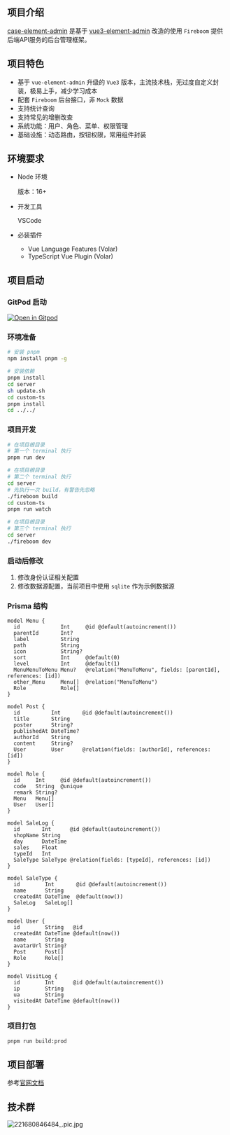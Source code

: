 ## 项目介绍

[case-element-admin](https://github.com/fireboomio/case-element-admin) 是基于 [vue3-element-admin](https://gitee.com/youlaiorg/vue3-element-admin) 改造的使用 `Fireboom` 提供后端API服务的后台管理框架。

## 项目特色

- 基于 `vue-element-admin` 升级的 `Vue3` 版本，主流技术栈，无过度自定义封装，极易上手，减少学习成本
- 配套 `Fireboom` 后台接口，非 `Mock` 数据
- 支持统计查询
- 支持常见的增删改查
- 系统功能：用户、角色、菜单、权限管理
- 基础设施：动态路由，按钮权限，常用组件封装

## 环境要求

- Node 环境

  版本：16+

- 开发工具

  VSCode

- 必装插件

  - Vue Language Features (Volar)
  - TypeScript Vue Plugin (Volar)

## 项目启动

### GitPod 启动
[![Open in Gitpod](https://gitpod.io/button/open-in-gitpod.svg)](https://gitpod.io/#https://github.com/fireboomio/case-element-admin)

### 环境准备
```bash
# 安装 pnpm
npm install pnpm -g

# 安装依赖
pnpm install
cd server
sh update.sh
cd custom-ts
pnpm install
cd ../../
```

### 项目开发

```bash
# 在项目根目录
# 第一个 terminal 执行
pnpm run dev

# 在项目根目录
# 第二个 terminal 执行
cd server
# 先执行一次 build，有警告先忽略
./fireboom build
cd custom-ts
pnpm run watch

# 在项目根目录
# 第三个 terminal 执行
cd server
./fireboom dev
```

### 启动后修改

1. 修改身份认证相关配置
2. 修改数据源配置，当前项目中使用 `sqlite` 作为示例数据源

### Prisma 结构

```prisma
model Menu {
  id             Int     @id @default(autoincrement())
  parentId       Int?
  label          String
  path           String
  icon           String?
  sort           Int     @default(0)
  level          Int     @default(1)
  MenuMenuToMenu Menu?   @relation("MenuToMenu", fields: [parentId], references: [id])
  other_Menu     Menu[]  @relation("MenuToMenu")
  Role           Role[]
}

model Post {
  id          Int       @id @default(autoincrement())
  title       String
  poster      String?
  publishedAt DateTime?
  authorId    String
  content     String?
  User        User      @relation(fields: [authorId], references: [id])
}

model Role {
  id     Int     @id @default(autoincrement())
  code   String  @unique
  remark String?
  Menu   Menu[]
  User   User[]
}

model SaleLog {
  id       Int      @id @default(autoincrement())
  shopName String
  day      DateTime
  sales    Float
  typeId   Int
  SaleType SaleType @relation(fields: [typeId], references: [id])
}

model SaleType {
  id        Int       @id @default(autoincrement())
  name      String
  createdAt DateTime  @default(now())
  SaleLog   SaleLog[]
}

model User {
  id        String   @id
  createdAt DateTime @default(now())
  name      String
  avatarUrl String?
  Post      Post[]
  Role      Role[]
}

model VisitLog {
  id        Int      @id @default(autoincrement())
  ip        String
  ua        String
  visitedAt DateTime @default(now())
}
```

### 项目打包

```bash
pnpm run build:prod
```

## 项目部署

参考[官网文档](https://ansons-organization.gitbook.io/product-manual/bu-shu-yun-wei/shou-dong-bu-shu)

## 技术群

![221680846484_.pic.jpg](https://s2.loli.net/2023/04/07/CxEp4Q6b52nKNBi.jpg)
